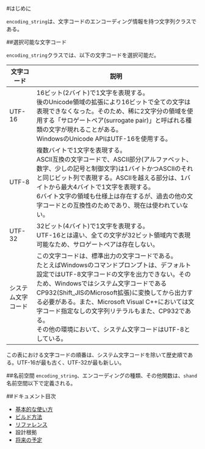 #はじめに

`encoding_string`は、文字コードのエンコーディング情報を持つ文字列クラスである。

##選択可能な文字コード

`encoding_string`クラスでは、以下の文字コードを選択可能だ。

| 文字コード         | 説明 |
|--------------------|------|
| UTF-16             | 16ビット(2バイト)で1文字を表現する。<br/>後のUnicode領域の拡張により16ビットで全ての文字は表現できなくなった。そのため、稀に2文字分の領域を使用する「サロゲートペア(surrogate pair)」と呼ばれる種類の文字が現れることがある。<br/>WindowsのUnicode APIはUTF-16を使用する。 |
| UTF-8              | 複数バイトで1文字を表現する。<br/>ASCII互換の文字コードで、ASCII部分(アルファベット、数字、少しの記号と制御文字)は1バイトかつASCIIのそれと同じビット列で表現する。ASCIIを越える部分は、1バイトから最大4バイトで1文字を表現する。<br/>6バイト文字の領域も仕様上は存在するが、過去の他の文字コードとの互換性のためであり、現在は使われていない。 |
| UTF-32             | 32ビット(4バイト)で1文字を表現する。<br/>UTF-16とは違い、全ての文字が32ビット領域内で表現可能なため、サロゲートペアは存在しない。 |
| システム文字コード | この文字コードは、標準出力の文字コードである。<br/>たとえばWindowsのコマンドプロンプトは、デフォルト設定ではUTF-8文字コードの文字を出力できない。そのため、Windowsではシステム文字コードであるCP932(Shift_JISのMicrosoft拡張)に変換してから出力する必要がある。また、Microsoft Visual C++においては文字コード指定なしの文字列リテラルもまた、CP932である。<br/>その他の環境において、システム文字コードはUTF-8としている。 |

この表における文字コードの順番は、システム文字コードを除いて歴史順である。UTF-16が最も古く、UTF-32が最も新しい。


##名前空間
`encoding_string`、エンコーディングの種類、その他関数は、`shand`名前空間以下で定義される。


##ドキュメント目次

- [基本的な使い方](./doc/basic_usage.md)
- [ビルド方法](./doc/build.md)
- [リファレンス](./doc/reference.md)
- 設計根拠
- [将来の予定](./doc/future_plan.md)


